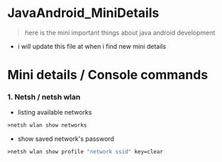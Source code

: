 # JavaAndroid_MiniDetails
> here is the mini important things about java android development

- i will update this file at when i find new mini details

# Mini details / Console commands
### 1. Netsh / netsh wlan
- listing available networks
```cmd
>netsh wlan show networks
```
- show saved network's password
```cmd
>netsh wlan show profile "network ssid" key=clear
```
